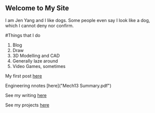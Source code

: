## Welcome to My Site

I am Jen Yang and I like dogs. Some people even say I look like a dog, which I cannot deny nor confirm.

#Things that I do

1. Blog
2. Draw
3. 3D Modelling and CAD
4. Generally laze around
5. Video Games, sometimes

My first post [here](Post1.md)

Engineering nnotes [here]("Mech13 Summary.pdf")

See my writing [here](https://KingofSingapore.wordpress.com)

See my projects [here](https://google.com)

